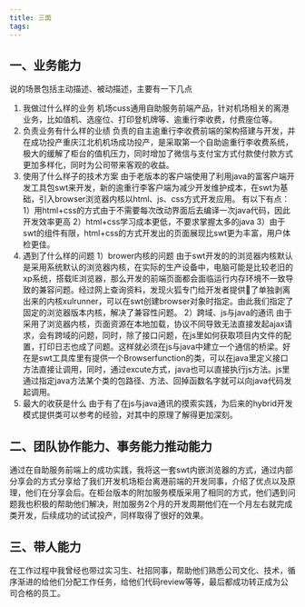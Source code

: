 ```yaml
---
title: 三面
tags:
---
```

## 一、业务能力
说的场景包括主动描述、被动描述，主要有一下几点
1. 我做过什么样的业务
机场cuss通用自助服务前端产品，针对机场相关的离港业务，比如值机、选座位、打印登机牌等、逾重行李收费，付费座位等。
2. 负责业务有什么样的业绩
负责的自主逾重行李收费前端的架构搭建与开发，并在成功投产重庆江北机机场成功投产，是采取第一个自助逾重行李收费系统，极大的缓解了柜台的值机压力，同时增加了微信与支付宝方式付款使付款方式更加多样化，同时为公司带来客观的收益。
3. 使用了什么样子的技术方案
由于老版本的客户端使用了利用java的富客户端开发工具包swt来开发，新的逾重行李客户端为减少开发维护成本，在swt为基础，引入browser浏览器内核以html、js、css方式开发应用。
有以下有点：
1）用html+css的方式由于不需要每次改动界面后去编译一次java代码，因此开发效率更高
2）html+css学习成本更低，不要求掌握太多的java
3）由于swt的组件有限，html+css的方式开发出的页面展现比swt更为丰富，用户体检更佳。
4. 遇到了什么样的问题
1）brower内核的问题
由于swt开发的的浏览器内核默认是采用系统默认的浏览器内核，在实际的生产设备中，电脑可能是比较老旧的xp系统，搭载IE浏览器，那么开发的前端页面都会面临运行内存环境不一致导致的兼容问题。经过网上查询资料，发现火狐专门给开发者提供了单独剥离出来的内核xulrunner，可以在swt创建browser对象时指定。由此我们指定了固定的浏览器版本内核，解决了兼容性问题。
2）跨域、js与java的通讯
由于采用了浏览器内核，页面资源在本地加载，协议不同导致无法直接发起ajax请求，会有跨域的问题，同时，除了接口问题，在js里如何获取项目内文件的配置，打印日志也成了问题。这样就必须在js与java中建立一个通信的桥梁。好在是swt工具库里有提供一个Browserfunction的类，可以在java里定义接口方法直接让调用，同时，通过excute方式，java也可以直接执行js方法。js里通过指定java方法某个类的包路径、方法、回掉函数名字就可以向java代码发起调用。
6. 最大的收获是什么
由于有了在js与java通讯的摸索实践，为后来的hybrid开发模式提供类可以参考的经验，对其中的原理了解得更加深刻。

## 二、团队协作能力、事务能力推动能力
通过在自助服务前端上的成功实践，我将这一套swt内嵌浏览器的方式，通过内部分享会的方式分享给了我们开发机场柜台离港前端的开发同事，介绍了优点以及原理，他们在分享会后。在柜台版本的附加服务模版采用了相同的方式，他们遇到问题我也积极的帮助他们解决，附加服务2个月的开发周期他们在一个月左右就完成类开发，后续成功的试试投产，同样取得了很好的效果。

## 三、带人能力
在工作过程中我曾经也带过实习生、社招同事，帮助他们熟悉公司文化、技术，循序渐进的给他们分配工作任务，给他们代码review等等，最后都成功转正成为公司合格的员工。